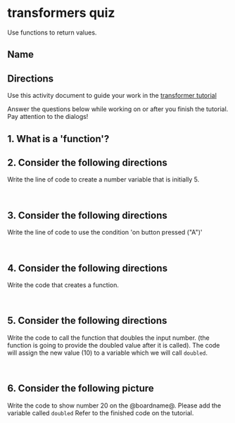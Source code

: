 # transformers quiz

Use functions to return values.

## Name

## Directions

Use this activity document to guide your work in the [transformer tutorial](/lessons/transformer/tutorial)

Answer the questions below while working on or after you finish the tutorial. Pay attention to the dialogs!

## 1. What is a 'function'?

## 2. Consider the following directions

Write the line of code to create a number variable that is initially 5.

<br/>

## 3. Consider the following directions

Write the line of code to use the condition 'on button pressed ("A")'

<br/>

## 4. Consider the following directions

Write the code that creates a function.

<br/>

## 5. Consider the following directions

Write the code to call the function that doubles the input number. (the function is going to provide the doubled value after it is called). The code will assign the new value (10) to a variable which we will call `doubled`.

<br/>

## 6. Consider the following picture

Write the code to show number 20 on the @boardname@. Please add the variable called `doubled` Refer to the finished code on the tutorial.

<br/>

